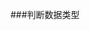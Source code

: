 ###判断数据类型
	<!DOCTYPE html>
<html lang="en">
<head>
	<meta charset="UTF-8">
	<title>Document</title>
	<script>
		// js的基本数据类型
		// number
		// String
		// boolean
		// undefined
		// null
		// 通过typeof可以判断数据类型
		var age = 30;
		var name = 'petter';
		var sex = true;
		var weight; //注意:一般不推荐值声明,也就是说一般变量都会有初始值

		var exp = null;
		console.log(typeof age) //number
		console.log(typeof name)//string
		console.log(typeof sex)//boolean
		console.log(typeof weight)//underfined 值声明为了变量,没有赋值
		console.log(exp);  // null 就是null 
		//注意: 所有对象的顶级对象都是Object类型
		//复杂数据类型  对象 object
		var user = {
			name:'张三',
			age: 20,
			sex: true
		}
		console.log(typeof user);//object
		//复杂数据类型 数组 Array
		var ages = [33,20,555]
		console.log(typeof ages);//object
		//instanceof 判断某个某个对象是某构造函数的实例对象
		console.log(user instanceof Array)//fales
		console.log(ages instanceof Array)//true
	</script>
</head>
<body>
	
</body>
</html>